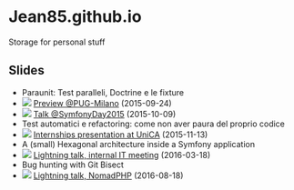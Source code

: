 # Jean85.github.io
Storage for personal stuff
## Slides
 * Paraunit: Test paralleli, Doctrine e le fixture
  * ![][ita] [Preview @PUG-Milano](http://jean85.github.io/slides/2015-09-paraunit-pugmi/index.html) (2015-09-24)
  * ![][ita] [Talk @SymfonyDay2015](http://jean85.github.io/slides/2015-10-paraunit-symfonyday/index.html) (2015-10-09)
 * Test automatici e refactoring: come non aver paura del proprio codice
  * ![][ita] [Internships presentation at UniCA](http://jean85.github.io/slides/2015-11-unica/index.html) (2015-11-13)
 * A (small) Hexagonal architecture inside a Symfony application
  * ![][eng] [Lightning talk, internal IT meeting](http://jean85.github.io/slides/2016-03-hexagonal/index.html) (2016-03-18)
 * Bug hunting with Git Bisect
  * ![][eng] [Lightning talk, NomadPHP](http://jean85.github.io/slides/2016-08-git-bisect/index.html) (2016-08-18)

[ita]: https://upload.wikimedia.org/wikipedia/en/thumb/0/03/Flag_of_Italy.svg/22px-Flag_of_Italy.svg.png
[eng]: https://upload.wikimedia.org/wikipedia/en/thumb/a/ae/Flag_of_the_United_Kingdom.svg/22px-Flag_of_the_United_Kingdom.svg.png

